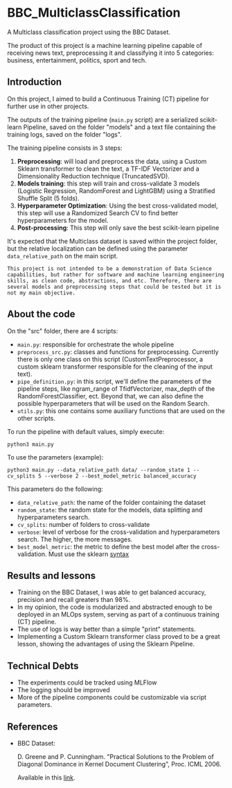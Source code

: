 # BBC_MulticlassClassification

A Multiclass classification project using the BBC Dataset.

The product of this project is a machine learning pipeline capable of receiving news text, preprocessing it and classifying it into 5 categories: business, entertainment, politics, sport and tech.

## Introduction
On this project, I aimed to build a Continuous Training (CT) pipeline for further use in other projects. 

The outputs of the training pipeline (`main.py` script) are a serialized scikit-learn Pipeline, saved on the folder "models" and a text file containing the training logs, saved on the folder "logs".

The training pipeline consists in 3 steps:
1. **Preprocessing**: will load and preprocess the data, using a Custom Sklearn transformer to clean the text, a TF-IDF Vectorizer and a Dimensionality Reduction technique (TruncatedSVD).
2. **Models training**: this step will train and cross-validate 3 models (Logistic Regression, RandomForest and LightGBM) using a Stratified Shuffle Split (5 folds).
3. **Hyperparameter Optimization**: Using the best cross-validated model, this step will use a Randomized Search CV to find better hyperparameters for the model. 
4. **Post-processing**: This step will only save the best scikit-learn pipeline

It's expected that the Multiclass dataset is saved within the project folder, but the relative localization can be defined using the parameter `data_relative_path` on the main script.
        
    This project is not intended to be a demonstration of Data Science capabilities, but rather for software and machine learning engineering skills, as clean code, abstractions, and etc. Therefore, there are several models and preprocessing steps that could be tested but it is not my main objective.

## About the code
On the "src" folder, there are 4 scripts:
- `main.py`: responsible for orchestrate the whole pipeline
- `preprocess_src.py`: classes and functions for preprocessing. Currently there is only one class on this script (CustomTextPreprocessor, a custom sklearn transformer responsible for the cleaning of the input text).
- `pipe_definition.py`: in this script, we'll define the parameters of the pipeline steps, like ngram_range of TfidfVectorizer, max_depth of the RandomForestClassifier, ect. Beyond that, we can also define the possible hyperparameters that will be used on the Random Search. 
- `utils.py`: this one contains some auxiliary functions that are used on the other scripts. 

To run the pipeline with default values, simply execute:

`python3 main.py`

To use the parameters (example):

`python3 main.py --data_relative_path data/ --random_state 1 --cv_splits 5 --verbose 2 --best_model_metric balanced_accuracy`

This parameters do the following:
- `data_relative_path`: the name of the folder containing the dataset
- `random_state`: the random state for the models, data splitting and hyperparameters search.
- `cv_splits`: number of folders to cross-validate
- `verbose`: level of verbose for the cross-validation and hyperparameters search. The higher, the more messages.
- `best_model_metric`: the metric to define the best model after the cross-validation. Must use the sklearn [syntax](https://scikit-learn.org/stable/modules/model_evaluation.html#scoring-parameter)

## Results and lessons
- Training on the BBC Dataset, I was able to get balanced accuracy, precision and recall greaters than 98%. 
- In my opinion, the code is modularized and abstracted enough to be deployed in an MLOps system, serving as part of a continuous training (CT) pipeline.  
- The use of logs is way better than a simple "print" statements.
- Implementing a Custom Sklearn transformer class proved to be a great lesson, showing the advantages of using the Sklearn Pipeline. 

## Technical Debts
- The experiments could be tracked using MLFlow
- The logging should be improved
- More of the pipeline components could be customizable via script parameters.


## References
- BBC Dataset:
    
    D. Greene and P. Cunningham. "Practical Solutions to the Problem of Diagonal Dominance in Kernel Document Clustering", Proc. ICML 2006.
    
    Available in this [link](http://mlg.ucd.ie/datasets/bbc.html).
